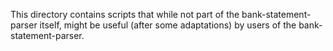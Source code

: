 This directory contains scripts that while not part of the bank-statement-parser itself, might be useful (after some adaptations) by users of the bank-statement-parser.
